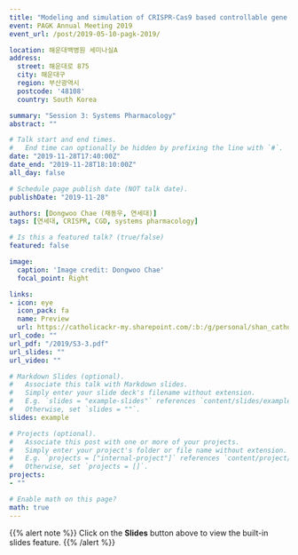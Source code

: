 ```yaml
---
title: "Modeling and simulation of CRISPR-Cas9 based controllable gene drive system"
event: PAGK Annual Meeting 2019
event_url: /post/2019-05-10-pagk-2019/

location: 해운대백병원 세미나실A
address:
  street: 해운대로 875
  city: 해운대구
  region: 부산광역시
  postcode: '48108'
  country: South Korea

summary: "Session 3: Systems Pharmacology"
abstract: ""

# Talk start and end times.
#   End time can optionally be hidden by prefixing the line with `#`.
date: "2019-11-28T17:40:00Z"
date_end: "2019-11-28T18:10:00Z"
all_day: false

# Schedule page publish date (NOT talk date).
publishDate: "2019-11-28"

authors: [Dongwoo Chae (채동우, 연세대)]
tags: [연세대, CRISPR, CGD, systems pharmacology]

# Is this a featured talk? (true/false)
featured: false

image:
  caption: 'Image credit: Dongwoo Chae'
  focal_point: Right

links:
- icon: eye
  icon_pack: fa
  name: Preview
  url: https://catholicackr-my.sharepoint.com/:b:/g/personal/shan_catholic_ac_kr/EdNuZNRssbBCm0idurvlmqQB2BcFzod1dNqyU22xxVA_hA?e=3gGUYY
url_code: ""
url_pdf: "/2019/S3-3.pdf"
url_slides: ""
url_video: ""

# Markdown Slides (optional).
#   Associate this talk with Markdown slides.
#   Simply enter your slide deck's filename without extension.
#   E.g. `slides = "example-slides"` references `content/slides/example-slides.md`.
#   Otherwise, set `slides = ""`.
slides: example

# Projects (optional).
#   Associate this post with one or more of your projects.
#   Simply enter your project's folder or file name without extension.
#   E.g. `projects = ["internal-project"]` references `content/project/deep-learning/index.md`.
#   Otherwise, set `projects = []`.
projects:
- ""

# Enable math on this page?
math: true
---
```


{{% alert note %}}
Click on the **Slides** button above to view the built-in slides feature.
{{% /alert %}}
